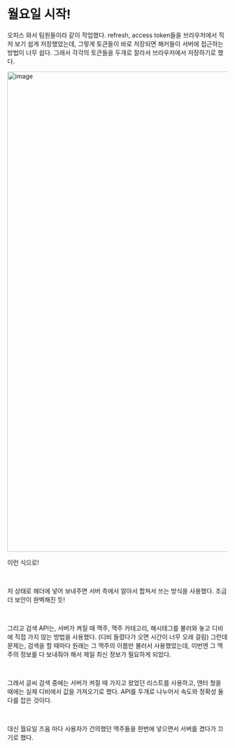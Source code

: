 # 월요일 시작!


오피스 와서 팀원들이라 같이 작업했다.
refresh, access token들을 브라우저에서 직저 보기 쉽게 저장했었는데,
그렇게 토큰들이 바로 저장되면 해커들이 서버에 접근하는 방법이 너무 쉽다.
그래서 각각의 토큰들을 두개로 잘라서 브라우저에서 저장하기로 했다.

<img width="1098" alt="image" src="https://user-images.githubusercontent.com/62330320/130434088-b02b627d-d7c6-4475-a18a-ea19d7251507.png">

이런 식으로!

<br>

저 상태로 헤더에 넣어 보내주면 서버 측에서 알아서 합쳐서 쓰는 방식을 사용했다.
조금 더 보안이 완벽해진 듯!

<br>

그리고 검색 API는, 서버가 켜질 때 맥주, 맥주 카테고리, 해시태그를 불러와 놓고 디비에 직접 가지 않는 방법을 사용했다.
(디비 들렸다가 오면 시간이 너무 오래 걸림)
그런데 문제는, 검색을 할 때마다 원래는 그 맥주의 이름만 불러서 사용했었는데, 이번엔 그 맥주의 정보를 다 보내줘야 해서 제일 최신 정보가 필요하게 되었다.

<br>

그래서 글씨 검색 중에는 서버가 켜질 때 가지고 왔었던 리스트를 사용하고,
엔터 쳤을 때에는 실제 디비에서 값을 가져오기로 했다.
API를 두개로 나누어서 속도와 정확성 둘 다를 잡은 것이다.

<br>

대신 월요일 즈음 마다 사용자가 건의했던 맥주들을 한번에 넣으면서 서버를 켰다가 끄기로 했다.




